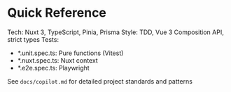 # Quick Reference
Tech: Nuxt 3, TypeScript, Pinia, Prisma
Style: TDD, Vue 3 Composition API, strict types
Tests:
- *.unit.spec.ts: Pure functions (Vitest)
- *.nuxt.spec.ts: Nuxt context
- *.e2e.spec.ts: Playwright

See `docs/copilot.md` for detailed project standards and patterns
